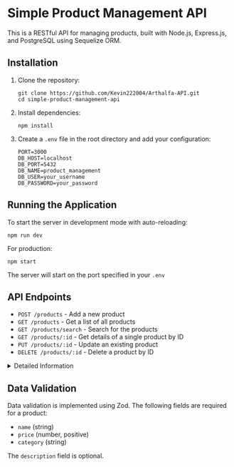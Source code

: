# Simple Product Management API

This is a RESTful API for managing products, built with Node.js, Express.js, and PostgreSQL using Sequelize ORM.


## Installation

1. Clone the repository:
   ```
   git clone https://github.com/Kevin222004/Arthalfa-API.git
   cd simple-product-management-api
   ```

2. Install dependencies:
   ```
   npm install
   ```

3. Create a `.env` file in the root directory and add your configuration:
   ```
   PORT=3000
   DB_HOST=localhost
   DB_PORT=5432
   DB_NAME=product_management
   DB_USER=your_username
   DB_PASSWORD=your_password
   ```


## Running the Application

To start the server in development mode with auto-reloading:

```
npm run dev
```

For production:

```
npm start
```

The server will start on the port specified in your `.env`

## API Endpoints

- `POST /products` - Add a new product
- `GET /products` - Get a list of all products
- `GET /products/search` - Search for the products
- `GET /products/:id` - Get details of a single product by ID
- `PUT /products/:id` - Update an existing product
- `DELETE /products/:id` - Delete a product by ID


<details>
<summary>Detailed Information</summary>

---

This documentation provides all the available API endpoints for interacting with the Product model. These endpoints allow you to create, retrieve, update, delete, and search products.

## Base URL: `/api/v1`

---

## 1. **Create a Product**
- **Endpoint**: `POST /api/v1/products`
- **Description**: Create a new product in the system.
- **Request Body**:
  ```json
  {
    "name": "Product Name",
    "price": 19.99,
    "description": "Product Description",
    "category": "Category Name"
  }
  ```
- **Response**:
  ```json
  {
    "id": 1,
    "name": "Product Name",
    "price": 19.99,
    "description": "Product Description",
    "category": "Category Name",
    "updatedAt": "2024-10-12T10:19:12.160Z",
    "createdAt": "2024-10-12T10:19:12.160Z"
  }
  ```

---

## 2. **Get All Products**
- **Endpoint**: `GET /api/v1/products`
- **Description**: Retrieve a paginated list of products.
- **Query Parameters**:
   - `limit` (optional): The number of products per page. Default is `5`.
   - `page` (optional): The page number to retrieve. Default is `1`.
- **Response**:
  ```json
  {
    "totalItems": 20,
    "totalPages": 4,
    "currentPage": 1,
    "data": [
      {
        "id": 1,
        "name": "Product Name",
        "price": 19.99,
        "description": "Product Description",
        "category": "Category Name"
      }
    ]
  }
  ```

---

## 3. **Search Products**
- **Endpoint**: `GET /api/v1/products/search`
- **Description**: Search for products by name and/or category.
- **Query Parameters**:
   - `name` (optional): A partial or full product name to search.
   - `category` (optional): A partial or full category name to search.
   - `limit` (optional): The number of products per page. Default is `5`.
   - `page` (optional): The page number to retrieve. Default is `1`.
- **Response**:
  ```json
  {
    "totalItems": 10,
    "totalPages": 2,
    "currentPage": 1,
    "data": [
      {
        "id": 1,
        "name": "Searched Product Name",
        "price": 29.99,
        "description": "Description of the searched product",
        "category": "Searched Category"
      }
    ]
  }
  ```

---

## 4. **Get Product by ID**
- **Endpoint**: `GET /api/v1/products/:id`
- **Description**: Retrieve details of a single product by its ID.
- **Path Parameter**:
   - `id` (required): The unique ID of the product.
- **Response**:
  ```json
  {
    "name": "Product Name",
    "price": 19.99,
    "description": "Product Description",
    "category": "Category Name"
  }
  ```

---

## 5. **Update a Product**
- **Endpoint**: `PUT /api/v1/products/:id`
- **Description**: Update an existing product's details.
- **Path Parameter**:
   - `id` (required): The unique ID of the product to update.
- **Request Body**:
  ```json
  {
    "name": "Updated Product Name",
    "price": 29.99,
    "description": "Updated Description",
    "category": "Updated Category"
  }
  ```
- **Response**:
  ```json
  {
    "name": "Updated Product Name",
    "price": 29.99,
    "description": "Updated Description",
    "category": "Updated Category"
  }
  ```

---

## 6. **Delete a Product**
- **Endpoint**: `DELETE /api/v1/products/:id`
- **Description**: Delete a product by its ID.
- **Path Parameter**:
   - `id` (required): The unique ID of the product to delete.
- **Response**:
  ```json
  {
    "msg": "Successfully deleted"
  }
  ```

---

This concludes the API documentation for the Product model. Each API endpoint is accessible through the `/api/v1/products` route with the specified method (GET, POST, PUT, DELETE).

</details>

## Data Validation

Data validation is implemented using Zod. The following fields are required for a product:

- `name` (string)
- `price` (number, positive)
- `category` (string)

The `description` field is optional.



